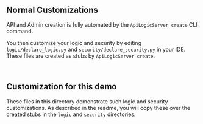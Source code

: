 ## Normal Customizations

API and Admin creation is fully automated by the `ApiLogicServer create` CLI command.  

You then customize your logic and security by editing `logic/declare_logic.py` and `security/declare_security.py` in your IDE.  These files are created as stubs by `ApiLogicServer create`.

&nbsp;

## Customization for this demo

These files in this directory demonstrate such logic and security customizations. As described in the readme, you will copy these over the created stubs in the `logic` and `security` directories.